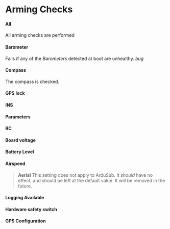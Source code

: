 # Arming Checks

#### All

All arming checks are performed

#### Barometer

Fails if any of the *Barometers* detected at boot are unhealthy. *bug*

#### Compass

The compass is checked.

#### GPS lock

#### INS

#### Parameters

#### RC

#### Board voltage

#### Battery Level

#### Airspeed

> **Aerial** This setting does not apply to ArduSub. It <em>should</em> have no effect, and should be left at the default value. It will be removed in the future.

#### Logging Available

#### Hardware safety switch

#### GPS Configuration